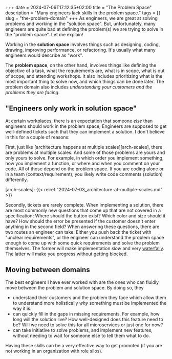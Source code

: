 +++
date = 2024-07-06T17:12:35+02:00
title = "The Problem Space"
description = "Many engineers lack skills in the problem space."
tags = []
slug = "the-problem-domain"
+++
As engineers, we are great at solving problems and working in the "solution
space". But, unfortunately, many engineers are quite bad at defining the
problem(s) we are trying to solve in the "problem space". Let me explain!

Working in the **solution space** involves things such as designing, coding,
drawing, improving performance, or refactoring. It's usually what many
engineers would describe as "work".

The **problem space**, on the other hand, involves things like defining the
objective of a task, what the requirements are, what is in scope, what is out
of scope, and attending workshops. It also includes prioritizing what is the
most important thing to solve now, and which things can be done later. The
problem domain also includes _understanding your customers and the problems
they are facing_.

## "Engineers only work in solution space"

At certain workplaces, there is an expectation that someone _else_ than
engineers should work in the problem space; Engineers are supposed to get
well-defined tickets such that they can implement a solution. I don't believe
in this for a couple of reasons:

First, just like [architecture happens at multiple scales][arch-scales], there
are problems at multiple scales. And some of those problems are yours and only
yours to solve. For example, in which order you implement something, how you
implement a function, or where and when you comment on your code. All of those
depend on the problem space. If you are coding alone or in a team
(context/requirement), you likely write code comments (solution) differently.

[arch-scales]: {{< relref "2024-07-03_architecture-at-multiple-scales.md" >}}

Secondly, tickets are rarely complete. When implementing a solution, there are
most commonly new questions that come up that are not covered in a
specification; Where should the button exist? Which color and size should it
have? How should the error be presented if the customer doesn't enter anything
in the second field? When answering these questions, there are two routes an
engineer can take: Either you push back the ticket with "unclear requirements",
or the engineer can understand the problem space enough to come up with some
quick requirements and solve the problem themselves. The former will make
implementation _slow_ and very [waterfally][waterfally]. The latter will make
you progress without getting blocked.

[waterfally]: https://www.atlassian.com/agile/project-management/waterfall-methodology

## Moving between domains

The best engineers I have ever worked with are the ones who can fluidly move
between the problem and solution space. By doing so, they

* understand their customers and the problem they face which allow them to
  understand more holistically _why_ something must be implemented the way it
  is.
* can quickly fill in the gaps in missing requirements. For example, how long
  will the solution live? How well-designed does this feature need to be? Will
  we need to solve this for all microservices or just one for now?
* can take initiative to solve problems, and implement new features, without
  needing to wait for someone else to tell them what to do.

Having these skills can be a very effective way to get promoted (if you are not
working in an organization with role silos).
